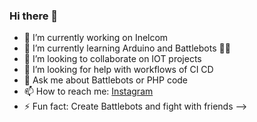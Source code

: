 ### Hi there 👋



- 🔭 I’m currently working on Inelcom
- 🌱 I’m currently learning Arduino and Battlebots 🧨🧨
- 👯 I’m looking to collaborate on IOT projects
- 🤔 I’m looking for help with workflows of CI CD
- 💬 Ask me about Battlebots or PHP code
- 📫 How to reach me: [Instagram](https://www.instagram.com/amg.css/)
- ⚡ Fun fact: Create Battlebots and fight with friends
-->
